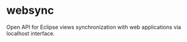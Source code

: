 websync
=======

Open API for Eclipse views synchronization with web applications via localhost interface. 